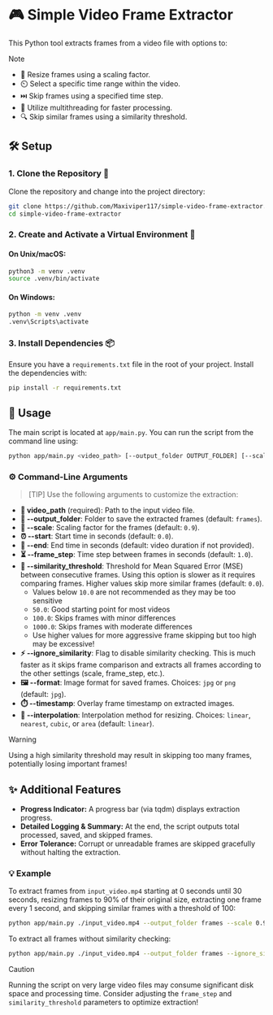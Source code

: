 # 🎮 Simple Video Frame Extractor

This Python tool extracts frames from a video file with options to:

> [!NOTE]
> - 🎨 Resize frames using a scaling factor.
> - ⏲️ Select a specific time range within the video.
> - ⏭️ Skip frames using a specified time step.
> - 🚀 Utilize multithreading for faster processing.
> - 🔍 Skip similar frames using a similarity threshold.

## 🛠️ Setup

### 1. Clone the Repository 💞
Clone the repository and change into the project directory:

```bash
git clone https://github.com/Maxiviper117/simple-video-frame-extractor.git
cd simple-video-frame-extractor
```

### 2. Create and Activate a Virtual Environment 🌟

#### On Unix/macOS:
```bash
python3 -m venv .venv
source .venv/bin/activate
```

#### On Windows:
```bash
python -m venv .venv
.venv\Scripts\activate
```

### 3. Install Dependencies 📦
Ensure you have a `requirements.txt` file in the root of your project. Install the dependencies with:

```bash
pip install -r requirements.txt
```

## 🚀 Usage

The main script is located at `app/main.py`. You can run the script from the command line using:

```bash
python app/main.py <video_path> [--output_folder OUTPUT_FOLDER] [--scale SCALE] [--start START] [--end END] [--frame_step FRAME_STEP] [--similarity_threshold SIMILARITY_THRESHOLD] [--ignore_similarity] [--format FORMAT] [--timestamp] [--interpolation INTERPOLATION]
```

### ⚙️ Command-Line Arguments

> [TIP]
> Use the following arguments to customize the extraction:

- **📁 video_path** (required): Path to the input video file.
- **📂 --output_folder**: Folder to save the extracted frames (default: `frames`).
- **📏 --scale**: Scaling factor for the frames (default: `0.9`).
- **⏰ --start**: Start time in seconds (default: `0.0`).
- **🏁 --end**: End time in seconds (default: video duration if not provided).
- **⏳ --frame_step**: Time step between frames in seconds (default: `1.0`).
- **🎯 --similarity_threshold**: Threshold for Mean Squared Error (MSE) between consecutive frames. Using this option is slower as it requires comparing frames. Higher values skip more similar frames (default: `0.0`).
  - Values below `10.0` are not recommended as they may be too sensitive
  - `50.0`: Good starting point for most videos
  - `100.0`: Skips frames with minor differences
  - `1000.0`: Skips frames with moderate differences
  - Use higher values for more aggressive frame skipping but too high may be excessive!
- **⚡ --ignore_similarity**: Flag to disable similarity checking. This is much faster as it skips frame comparison and extracts all frames according to the other settings (scale, frame_step, etc.).
- **🖼️ --format**: Image format for saved frames. Choices: `jpg` or `png` (default: `jpg`).
- **⏱️ --timestamp**: Overlay frame timestamp on extracted images.
- **🔄 --interpolation**: Interpolation method for resizing. Choices: `linear`, `nearest`, `cubic`, or `area` (default: `linear`).

> [!WARNING]
> Using a high similarity threshold may result in skipping too many frames, potentially losing important frames!

## ✨ Additional Features

- **Progress Indicator:** A progress bar (via tqdm) displays extraction progress.
- **Detailed Logging & Summary:** At the end, the script outputs total processed, saved, and skipped frames.
- **Error Tolerance:** Corrupt or unreadable frames are skipped gracefully without halting the extraction.

### 💡 Example

To extract frames from `input_video.mp4` starting at 0 seconds until 30 seconds, resizing frames to 90% of their original size, extracting one frame every 1 second, and skipping similar frames with a threshold of 100:

```bash
python app/main.py ./input_video.mp4 --output_folder frames --scale 0.9 --start 0 --end 30 --frame_step 1 --similarity_threshold 100
```

To extract all frames without similarity checking:

```bash
python app/main.py ./input_video.mp4 --output_folder frames --ignore_similarity
```

> [!CAUTION]
> Running the script on very large video files may consume significant disk space and processing time. Consider adjusting the `frame_step` and `similarity_threshold` parameters to optimize extraction!

